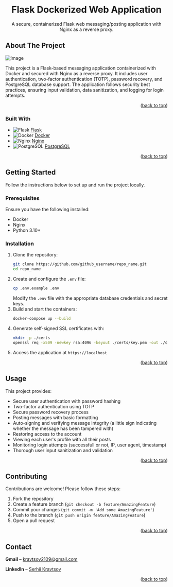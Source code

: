 <a id="readme-top"></a>

<br />
<div align="center">

<h1 align="center">Flask Dockerized Web Application</h3>

  <p align="center">
    A secure, containerized Flask web messaging/posting application with Nginx as a reverse proxy.
    <br />
  </p>
</div>

<!-- ABOUT THE PROJECT -->
## About The Project

![Image](https://github.com/user-attachments/assets/a12546cd-ee07-414a-a1bc-bfc98dc15d4e)

This project is a Flask-based messaging application containerized with Docker and secured with Nginx as a reverse proxy. It includes user authentication, two-factor authentication (TOTP), password recovery, and PostgreSQL database support. The application follows security best practices, ensuring input validation, data sanitization, and logging for login attempts.

<p align="right">(<a href="#readme-top">back to top</a>)</p>

### Built With

- ![Flask](https://img.shields.io/badge/Flask-000000?style=flat&logo=flask) [Flask](https://flask.palletsprojects.com/en/stable/)
- ![Docker](https://img.shields.io/badge/Docker-2496ED?style=flat&logo=docker&logoColor=white) [Docker](https://www.docker.com/)
- ![Nginx](https://img.shields.io/badge/Nginx-269539?style=flat&logo=nginx&logoColor=white) [Nginx](https://nginx.org/)
- ![PostgreSQL](https://img.shields.io/badge/PostgreSQL-336791?style=flat&logo=postgresql&logoColor=white) [PostgreSQL](https://www.postgresql.org/)


<p align="right">(<a href="#readme-top">back to top</a>)</p>

<!-- GETTING STARTED -->
## Getting Started

Follow the instructions below to set up and run the project locally.

### Prerequisites

Ensure you have the following installed:

- Docker
- Nginx
- Python 3.10+

### Installation

1. Clone the repository:
   ```sh
   git clone https://github.com/github_username/repo_name.git
   cd repo_name
   ```
2. Create and configure the `.env` file:
   ```sh
   cp .env.example .env
   ```
   Modify the `.env` file with the appropriate database credentials and secret keys.
3. Build and start the containers:
   ```sh
   docker-compose up --build
   ```
4. Generate self-signed SSL certificates with:
   ```bash
   mkdir -p ./certs
   openssl req -x509 -newkey rsa:4096 -keyout ./certs/key.pem -out ./certs/cert.pem -days 365 -nodes
   ```
5. Access the application at `https://localhost`

<p align="right">(<a href="#readme-top">back to top</a>)</p>

<!-- USAGE EXAMPLES -->
## Usage

This project provides:
- Secure user authentication with password hashing
- Two-factor authentication using TOTP
- Secure password recovery process
- Posting messages with basic formatting
- Auto-signing and verifying message integrity (a little sign indicating whether the message has been tampered with)
- Restoring access to the account
- Viewing each user's profile with all their posts
- Monitoring login attempts (successfull or not, IP, user agent, timestamp)
- Thorough user input sanitization and validation

<p align="right">(<a href="#readme-top">back to top</a>)</p>

<!-- CONTRIBUTING -->
## Contributing

Contributions are welcome! Please follow these steps:
1. Fork the repository
2. Create a feature branch (`git checkout -b feature/AmazingFeature`)
3. Commit your changes (`git commit -m 'Add some AmazingFeature'`)
4. Push to the branch (`git push origin feature/AmazingFeature`)
5. Open a pull request

<p align="right">(<a href="#readme-top">back to top</a>)</p>

<!-- CONTACT -->
## Contact

**Gmail** – [kravtsov2109@gmail.com](mailto:kravtsov2109@gmail.com)

**LinkedIn** – [Serhii Kravtsov](https://www.linkedin.com/in/serhii-kravtsov-/)

<p align="right">(<a href="#readme-top">back to top</a>)</p>

